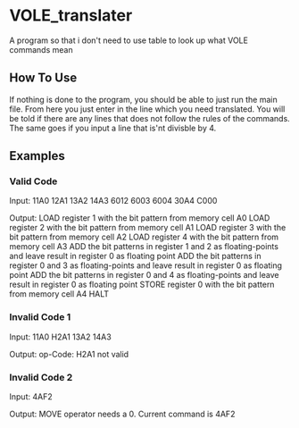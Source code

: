 # VOLE_translater
A program so that i don't need to use table to look up what VOLE commands mean


## How To Use
If nothing is done to the program, you should be able to just run the main file.
From here you just enter in the line which you need translated.
You will be told if there are any lines that does not follow the rules of the commands. The same goes if you input a line that is'nt divisble by 4.

## Examples
### Valid Code
Input: 
11A0 12A1 13A2 14A3 6012 6003 6004 30A4 C000

Output:
LOAD register 1 with the bit pattern from memory cell A0
LOAD register 2 with the bit pattern from memory cell A1
LOAD register 3 with the bit pattern from memory cell A2
LOAD register 4 with the bit pattern from memory cell A3
ADD the bit patterns in register 1 and 2 as floating-points and leave result in register 0 as floating point
ADD the bit patterns in register 0 and 3 as floating-points and leave result in register 0 as floating point
ADD the bit patterns in register 0 and 4 as floating-points and leave result in register 0 as floating point
STORE register 0 with the bit pattern from memory cell A4
HALT

### Invalid Code 1
Input:
11A0 H2A1 13A2 14A3

Output:
op-Code: H2A1 not valid


### Invalid Code 2
Input:
4AF2

Output:
MOVE operator needs a 0. Current command is 4AF2
